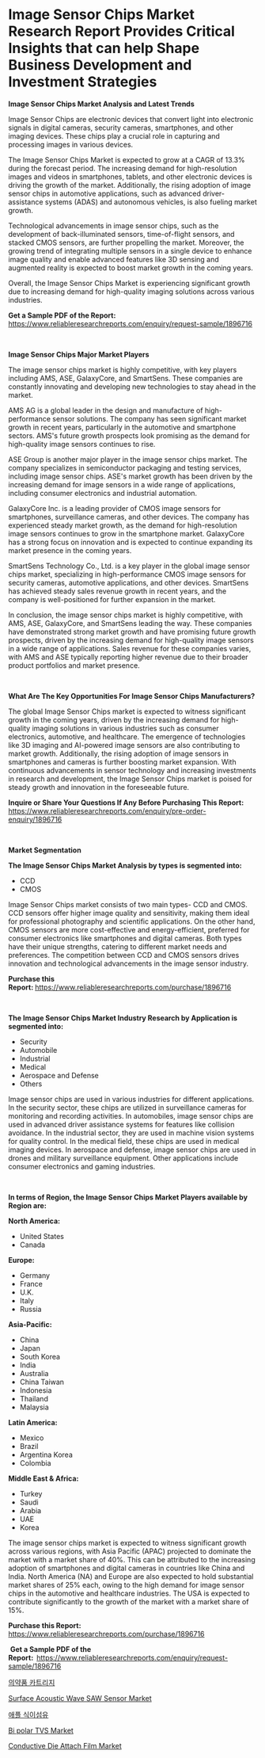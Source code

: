 <p><h1>Image Sensor Chips Market Research Report Provides Critical Insights that can help Shape Business Development and Investment Strategies</h1></p><p><strong>Image Sensor Chips Market Analysis and Latest Trends</strong></p>
<p><p>Image Sensor Chips are electronic devices that convert light into electronic signals in digital cameras, security cameras, smartphones, and other imaging devices. These chips play a crucial role in capturing and processing images in various devices.</p><p>The Image Sensor Chips Market is expected to grow at a CAGR of 13.3% during the forecast period. The increasing demand for high-resolution images and videos in smartphones, tablets, and other electronic devices is driving the growth of the market. Additionally, the rising adoption of image sensor chips in automotive applications, such as advanced driver-assistance systems (ADAS) and autonomous vehicles, is also fueling market growth.</p><p>Technological advancements in image sensor chips, such as the development of back-illuminated sensors, time-of-flight sensors, and stacked CMOS sensors, are further propelling the market. Moreover, the growing trend of integrating multiple sensors in a single device to enhance image quality and enable advanced features like 3D sensing and augmented reality is expected to boost market growth in the coming years.</p><p>Overall, the Image Sensor Chips Market is experiencing significant growth due to increasing demand for high-quality imaging solutions across various industries.</p></p>
<p><strong>Get a Sample PDF of the Report:&nbsp;</strong> <a href="https://www.reliableresearchreports.com/enquiry/request-sample/1896716">https://www.reliableresearchreports.com/enquiry/request-sample/1896716</a></p>
<p>&nbsp;</p>
<p><strong>Image Sensor Chips Major Market Players</strong></p>
<p><p>The image sensor chips market is highly competitive, with key players including AMS, ASE, GalaxyCore, and SmartSens. These companies are constantly innovating and developing new technologies to stay ahead in the market.</p><p>AMS AG is a global leader in the design and manufacture of high-performance sensor solutions. The company has seen significant market growth in recent years, particularly in the automotive and smartphone sectors. AMS's future growth prospects look promising as the demand for high-quality image sensors continues to rise.</p><p>ASE Group is another major player in the image sensor chips market. The company specializes in semiconductor packaging and testing services, including image sensor chips. ASE's market growth has been driven by the increasing demand for image sensors in a wide range of applications, including consumer electronics and industrial automation.</p><p>GalaxyCore Inc. is a leading provider of CMOS image sensors for smartphones, surveillance cameras, and other devices. The company has experienced steady market growth, as the demand for high-resolution image sensors continues to grow in the smartphone market. GalaxyCore has a strong focus on innovation and is expected to continue expanding its market presence in the coming years.</p><p>SmartSens Technology Co., Ltd. is a key player in the global image sensor chips market, specializing in high-performance CMOS image sensors for security cameras, automotive applications, and other devices. SmartSens has achieved steady sales revenue growth in recent years, and the company is well-positioned for further expansion in the market.</p><p>In conclusion, the image sensor chips market is highly competitive, with AMS, ASE, GalaxyCore, and SmartSens leading the way. These companies have demonstrated strong market growth and have promising future growth prospects, driven by the increasing demand for high-quality image sensors in a wide range of applications. Sales revenue for these companies varies, with AMS and ASE typically reporting higher revenue due to their broader product portfolios and market presence.</p></p>
<p>&nbsp;</p>
<p><strong>What Are The Key Opportunities For Image Sensor Chips Manufacturers?</strong></p>
<p><p>The global Image Sensor Chips market is expected to witness significant growth in the coming years, driven by the increasing demand for high-quality imaging solutions in various industries such as consumer electronics, automotive, and healthcare. The emergence of technologies like 3D imaging and AI-powered image sensors are also contributing to market growth. Additionally, the rising adoption of image sensors in smartphones and cameras is further boosting market expansion. With continuous advancements in sensor technology and increasing investments in research and development, the Image Sensor Chips market is poised for steady growth and innovation in the foreseeable future.</p></p>
<p><strong>Inquire or Share Your Questions If Any Before Purchasing This Report:</strong> <a href="https://www.reliableresearchreports.com/enquiry/pre-order-enquiry/1896716">https://www.reliableresearchreports.com/enquiry/pre-order-enquiry/1896716</a></p>
<p>&nbsp;</p>
<p><strong>Market Segmentation</strong></p>
<p><strong>The Image Sensor Chips Market Analysis by types is segmented into:</strong></p>
<p><ul><li>CCD</li><li>CMOS</li></ul></p>
<p><p>Image Sensor Chips market consists of two main types- CCD and CMOS. CCD sensors offer higher image quality and sensitivity, making them ideal for professional photography and scientific applications. On the other hand, CMOS sensors are more cost-effective and energy-efficient, preferred for consumer electronics like smartphones and digital cameras. Both types have their unique strengths, catering to different market needs and preferences. The competition between CCD and CMOS sensors drives innovation and technological advancements in the image sensor industry.</p></p>
<p><strong>Purchase this Report:&nbsp;</strong><a href="https://www.reliableresearchreports.com/purchase/1896716">https://www.reliableresearchreports.com/purchase/1896716</a></p>
<p>&nbsp;</p>
<p><strong>The Image Sensor Chips Market Industry Research by Application is segmented into:</strong></p>
<p><ul><li>Security</li><li>Automobile</li><li>Industrial</li><li>Medical</li><li>Aerospace and Defense</li><li>Others</li></ul></p>
<p><p>Image sensor chips are used in various industries for different applications. In the security sector, these chips are utilized in surveillance cameras for monitoring and recording activities. In automobiles, image sensor chips are used in advanced driver assistance systems for features like collision avoidance. In the industrial sector, they are used in machine vision systems for quality control. In the medical field, these chips are used in medical imaging devices. In aerospace and defense, image sensor chips are used in drones and military surveillance equipment. Other applications include consumer electronics and gaming industries.</p></p>
<p>&nbsp;</p>
<p><strong>In terms of Region, the Image Sensor Chips Market Players available by Region are:</strong></p>
<p>
    <p> <strong> North America: </strong>
        <ul>
            <li>United States</li>
            <li>Canada</li>
        </ul>
        </p> 
    <p> <strong> Europe: </strong>
        <ul>
            <li>Germany</li>
            <li>France</li>
            <li>U.K.</li>
            <li>Italy</li>
            <li>Russia</li>
        </ul>
        </p> 
    <p> <strong> Asia-Pacific: </strong>
        <ul>
            <li>China</li>
            <li>Japan</li>
            <li>South Korea</li>
            <li>India</li>
            <li>Australia</li>
            <li>China Taiwan</li>
            <li>Indonesia</li>
            <li>Thailand</li>
            <li>Malaysia</li>
        </ul>
        </p> 
    <p> <strong> Latin America: </strong>
        <ul>
            <li>Mexico</li>
            <li>Brazil</li>
            <li>Argentina Korea</li>
            <li>Colombia</li>
        </ul>
        </p> 
    <p> <strong> Middle East & Africa: </strong>
        <ul>
            <li>Turkey</li>
            <li>Saudi</li>
            <li>Arabia</li>
            <li>UAE</li>
            <li>Korea</li>
        </ul>
    </p>
    </p>
<p><p>The image sensor chips market is expected to witness significant growth across various regions, with Asia Pacific (APAC) projected to dominate the market with a market share of 40%. This can be attributed to the increasing adoption of smartphones and digital cameras in countries like China and India. North America (NA) and Europe are also expected to hold substantial market shares of 25% each, owing to the high demand for image sensor chips in the automotive and healthcare industries. The USA is expected to contribute significantly to the growth of the market with a market share of 15%.</p></p>
<p><strong>Purchase this Report: </strong><a href="https://www.reliableresearchreports.com/purchase/1896716">https://www.reliableresearchreports.com/purchase/1896716</a></p>
<p>&nbsp;<strong>Get a Sample PDF of the Report:&nbsp;&nbsp;</strong><a href="https://www.reliableresearchreports.com/enquiry/request-sample/1896716">https://www.reliableresearchreports.com/enquiry/request-sample/1896716</a></p>
<p><strong></strong></p>
<p><p><a href="https://medium.com/@lizaheller2023/%EC%9D%98%EC%95%BD%ED%92%88-%EC%B9%B4%ED%8A%B8%EB%A6%AC%EC%A7%80-%EC%8B%9C%EC%9E%A5-%EC%8B%9C%EC%9E%A5-cagr-%EC%8B%9C%EC%9E%A5-%EB%8F%99%ED%96%A5-%EB%B0%8F-%EC%84%B1%EC%9E%A5-%EC%A0%84%EB%9E%B5%EC%97%90-%EB%8C%80%ED%95%9C-%ED%86%B5%EC%B0%B0%EB%A0%A5-5582f72711d2">의약품 카트리지</a></p><p><a href="https://medium.com/@dorisstephens14/surface-acoustic-wave-saw-sensor-market-comprehensive-assessment-by-type-application-and-99b6e154cd62">Surface Acoustic Wave SAW Sensor Market</a></p><p><a href="https://medium.com/@mayekuhic00/%EC%82%AC%EA%B3%BC-%EC%8B%9D%EC%9D%B4%EC%84%AC%EC%9C%A0-%EC%8B%9C%EC%9E%A5-%EC%8B%9C%EC%9E%A5-%EC%A0%90%EC%9C%A0%EC%9C%A8-%EC%8B%9C%EC%9E%A5-%EB%8F%99%ED%96%A5-%EB%B0%8F-%EB%AF%B8%EB%9E%98-%EC%84%B1%EC%9E%A5-%ED%83%90%EA%B5%AC-fa2bc675c90f">애플 식이섬유</a></p><p><a href="https://medium.com/@dorothybrooks53/bi-polar-tvs-nbsp-market-focuses-on-market-share-size-and-projected-forecast-till-2031-245957fbb3f4">Bi polar TVS Market</a></p><p><a href="https://five-trouble-98a.notion.site/Conductive-Die-Attach-Film-Market-Size-Growth-and-Forecast-from-2024-2031-2bfe0898d8bb4629b9bc23ec59fa41c0">Conductive Die Attach Film Market</a></p></p>